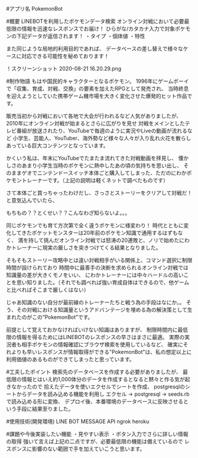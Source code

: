 #アプリ名
PokemonBot

#概要
LINEBOTを利用したポケモンデータ検索
オンライン対戦において必要最低限の情報を迅速なレスポンスでお届け！
ひらがな/カタカナ入力で対象ポケモンの下記データが返信されます！
・タイプ
・個体値
・特性

また同じような局地的利用目的であれば、
データベースの差し替えで様々なケースに対応できる可能性を秘めております！


！スクリーンショット 2020-08-21 16.20.29.png


#制作物語
もはや国民的キャラクターとなるポケモン。
1996年にゲームボーイで「収集、育成、対戦、交換」の要素を加えたRPGとして発売され、
当時終息を迎えようとしていた携帯ゲーム機市場を大きく変化させた爆発的ヒット作品です。

販売当初から対戦において各地で大会が行われるなど人気がありましたが、2010年にオンライン対戦が始まるとさらに広がりを見せ
対戦をメインとしたテレビ番組が放送されたり、YouTubeで毎週のように実況やLiveの動画が流れるなど
小学生、芸能人、YouTuber、海外勢など様々な人々が入り乱れ火花を散らしあっている巨大コンテンツとなっています。


かくいう私は、年末にYouTubeでたまたま流れてきた対戦動画を拝見し、
懐かしさのあまり小学生当時のポケモンに熱中したあの頃の気持ちを思い出し、
そのままゲオでニンテンドースイッチ本体ごと購入してしまった、ただのにわかポケモントレーナーです。（上記の説明は軽くネットで調べたものです）

さて本体ごと買っちゃったわけだし、さっさとストーリーをクリアして対戦だ！と意気込んでいたら、

もちもの？？とくせい？？こんなわざ知らないよ。。。

同じポケモンでも育て方次第で全く違うポケモンに様変わり！
時代とともに変化してきたポケットモンスターは20年前のポケモン知識で通用するはずもなく、
満を持して挑んだオンライン対戦では怒涛の20連敗と、ノリで始めたにわかトレーナーに現実の厳しさを突きつけてくる結果となりました。

そもそもストーリー攻略中とは違い対戦相手がいる関係上、コマンド選択に制限時間が設けられており
時間中に最善手の決断を求められるオンライン対戦では知識量の差が大きくモノをいい、
にわかトレーナーには中々ハードルの高いことを思い知りました。（それでも調べれば強い育成自体はできるので、他ゲームと比べればそこまで厳しくはない）


じゃあ知識のない自分が最前線のトレーナーたちと戦う為の手段はなにか。。
そう、その対戦における知識量というアドバンテージを埋める為の解決策として生まれたのがこの”PokemonBot”です。


前提として覚えておかなければいけない知識はありますが、
制限時間内に最低限の情報を得るためにはLINEBOTのレスポンスの早さはまさに最適。
実際の実況者も相手ポケモンの情報確認にブラウザ検索を使用しているなど、
確実にそれよりも早いレスポンスが情報取得ができる"PokemonBot"は、私の想定以上に利用価値のあるものができてしまったと思っています。



#工夫したポイント
検索先のデータベースを作成する必要がありましたが、
最低限の情報とはいえ約1,000体分のデータを作成するとなると黙々と作る気が起きなかったので
拾えたデータを使いエクセルでシートを作成、
postgresqlのシートからデータを読み込める機能を利用し
エクセル → postgresql → seeds.rb で読み込める形に変換、
デプロイ後、本番環境のデータベースに反映させるという手段に結果至りました。


#使用技術(開発環境)
LINE BOT
MESSAGE API
ngrok
heroku


#課題や今後実装したい機能
・見やすい表示
・ボタン入力でさらに詳しい情報の取得
強いて言えば上記の二点ですが、必要最低限の機能は備えているので
レスポンスに影響のない範囲で手を加えていこうと思います。